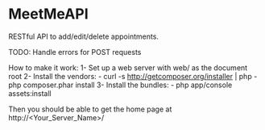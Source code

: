 MeetMeAPI
=========

RESTful API to add/edit/delete appointments.

TODO: Handle errors for POST requests

How to make it work:
1- Set up a web server with web/ as the document root
2- Install the vendors:
    - curl -s http://getcomposer.org/installer | php
    - php composer.phar install
3- Install the bundles:
    - php app/console assets:install

Then you should be able to get the home page at http://<Your_Server_Name>/


